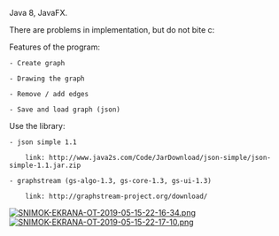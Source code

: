 Java 8, JavaFX.

There are problems in implementation, but do not bite c:

Features of the program:

	- Create graph
	
	- Drawing the graph
	
	- Remove / add edges
	
	- Save and load graph (json)
	
	
Use the library:

	- json simple 1.1
	
		link: http://www.java2s.com/Code/JarDownload/json-simple/json-simple-1.1.jar.zip
		
	- graphstream (gs-algo-1.3, gs-core-1.3, gs-ui-1.3)
	
		link: http://graphstream-project.org/download/
		
		
<a href="https://imageshost.ru/image/at3S6"><img src="https://imageshost.ru/images/2019/05/15/SNIMOK-EKRANA-OT-2019-05-15-22-16-34.png" alt="SNIMOK-EKRANA-OT-2019-05-15-22-16-34.png" border="0"></a>
<a href="https://imageshost.ru/image/ato6q"><img src="https://imageshost.ru/images/2019/05/15/SNIMOK-EKRANA-OT-2019-05-15-22-17-10.png" alt="SNIMOK-EKRANA-OT-2019-05-15-22-17-10.png" border="0"></a>
